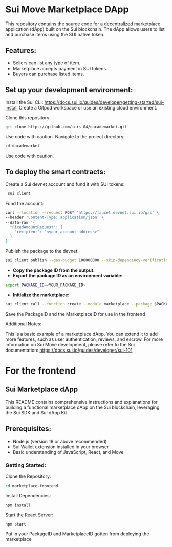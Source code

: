# Sui Move Marketplace DApp

This repository contains the source code for a decentralized marketplace application (dApp) built on the Sui blockchain. The dApp allows users to list and purchase items using the SUI native token.

## Features:

- Sellers can list any type of item.
- Marketplace accepts payment in SUI tokens.
- Buyers can purchase listed items.

## Set up your development environment:

Install the Sui CLI: https://docs.sui.io/guides/developer/getting-started/sui-install
Create a Gitpod workspace or use an existing cloud environment.

Clone this repository:

```Bash
git clone https://github.com/icis-04/dacademarket.git
```
Use code with caution.
Navigate to the project directory:
```Bash
cd dacademarket
```
Use code with caution.

## To deploy the smart contracts:


Create a Sui devnet account and fund it with SUI tokens:

```bash
 sui client
```

Fund the account:
```bash
curl --location --request POST 'https://faucet.devnet.sui.io/gas' \
--header 'Content-Type: application/json' \
--data-raw '{
  "FixedAmountRequest": {
    "recipient": "<your account address>"
  }
}'
```


Publish the package to the devnet:

```Bash
sui client publish --gas-budget 100000000 --skip-dependency-verification
```

* **Copy the package ID from the output.**
* **Export the package ID as an environment variable:**
```Bash
export PACKAGE_ID=<YOUR_PACKAGE_ID>
```

* **Initialize the marketplace:**
```Bash
sui client call --function create --module marketplace --package $PACKAGE_ID --type-args 0x2::sui::SUI --gas-budget 100000000
```

Save the PackageID and the MarketplaceID for use in the frontend

Additional Notes:

This is a basic example of a marketplace dApp. You can extend it to add more features, such as user authentication, reviews, and escrow.
For more information on Sui Move development, please refer to the Sui documentation: https://docs.sui.io/guides/developer/sui-101


# For the frontend


## Sui Marketplace dApp

This README contains comprehensive instructions and explanations for building a functional marketplace dApp on the Sui blockchain, leveraging the Sui SDK and Sui dApp Kit.

## Prerequisites:

- Node.js (version 18 or above recommended)
- Sui Wallet extension installed in your browser
- Basic understanding of JavaScript, React, and Move
### Getting Started:

Clone the Repository:

```Bash
cd marketplace-frontend
```

Install Dependencies:

```Bash
npm install
```

Start the React Server:
```Bash
npm start
```

Put in your PackageID and MarketplaceID gotten from deploying the marketplace
